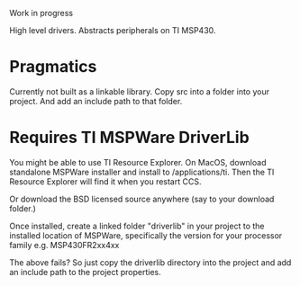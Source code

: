 Work in progress

High level drivers.
Abstracts peripherals on TI MSP430.


Pragmatics
==========

Currently not built as a linkable library.
Copy src into a folder into your project.
And add an include path to that folder.


Requires TI MSPWare DriverLib
============================

You might be able to use TI Resource Explorer.
On MacOS, download standalone MSPWare installer and install to /applications/ti.
Then the TI Resource Explorer will find it when you restart CCS.

Or download the BSD licensed source anywhere (say to your download folder.)

Once installed, create a linked folder "driverlib" in your project to the installed location of MSPWare,
specifically the version for your processor family e.g. MSP430FR2xx4xx

The above fails?  So just copy the driverlib directory into the project
and add an include path to the project properties.